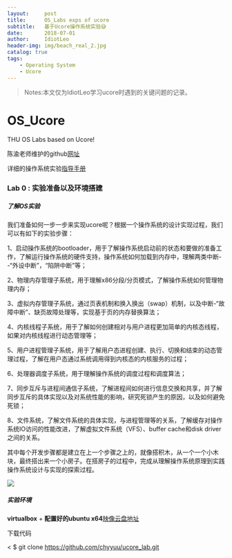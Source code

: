 ```yaml
---
layout:     post
title:      OS_Labs exps of ucore
subtitle:   基于Ucore操作系统实验😅
date:       2018-07-01
author:     IdiotLeo
header-img: img/beach_real_2.jpg
catalog: true
tags:
    - Operating System
    - Ucore
---
```


>Notes:本文仅为IdiotLeo学习ucore时遇到的关键问题的记录。

# OS_Ucore

THU OS Labs based on Ucore!

陈渝老师维护的github[网址](https://github.com/chyyuu/os_course_info)

详细的操作系统实验[指导手册](https://chyyuu.gitbooks.io/ucore_os_docs/content/)

### Lab 0 : 实验准备以及环境搭建


##### 了解OS实验


我们准备如何一步一步来实现ucore呢？根据一个操作系统的设计实现过程，我们可以有如下的实验步骤：

1、启动操作系统的bootloader，用于了解操作系统启动前的状态和要做的准备工作，了解运行操作系统的硬件支持，操作系统如何加载到内存中，理解两类中断--“外设中断”，“陷阱中断”等；

2、物理内存管理子系统，用于理解x86分段/分页模式，了解操作系统如何管理物理内存；

3、虚拟内存管理子系统，通过页表机制和换入换出（swap）机制，以及中断-“故障中断”、缺页故障处理等，实现基于页的内存替换算法；

4、内核线程子系统，用于了解如何创建相对与用户进程更加简单的内核态线程，如果对内核线程进行动态管理等；

5、用户进程管理子系统，用于了解用户态进程创建、执行、切换和结束的动态管理过程，了解在用户态通过系统调用得到内核态的内核服务的过程；

6、处理器调度子系统，用于理解操作系统的调度过程和调度算法；

7、同步互斥与进程间通信子系统，了解进程间如何进行信息交换和共享，并了解同步互斥的具体实现以及对系统性能的影响，研究死锁产生的原因，以及如何避免死锁；

8、文件系统，了解文件系统的具体实现，与进程管理等的关系，了解缓存对操作系统IO访问的性能改进，了解虚拟文件系统（VFS）、buffer cache和disk driver之间的关系。

其中每个开发步骤都是建立在上一个步骤之上的，就像搭积木，从一个一个小木块，最终搭出来一个小房子。在搭房子的过程中，完成从理解操作系统原理到实践操作系统设计与实现的探索过程。

![](http://ow7qvf5zp.bkt.clouddn.com/image001.png)


##### 实验环境

<strong>virtualbox</strong> + <strong>配置好的ubuntu x64</strong>[映像云盘地址](https://pan.baidu.com/s/11zjRK) 

下载代码

< $ git clone https://github.com/chyyuu/ucore_lab.git
